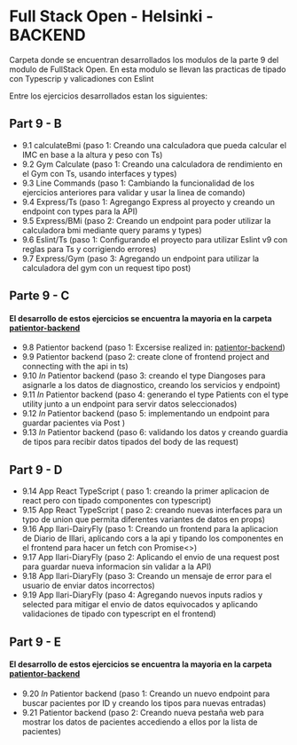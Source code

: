 # Full Stack Open - Helsinki - BACKEND

Carpeta donde se encuentran desarrollados los modulos de la parte 9 del modulo de FullStack Open.
En esta modulo se llevan las practicas de tipado con Typescrip y valicadiones con Eslint

Entre los ejercicios desarrollados estan los siguientes:

## Part 9 - B
- 9.1 calculateBmi (paso 1: Creando una calculadora que pueda calcular el IMC en base a la altura y peso con Ts)
- 9.2 Gym Calculate (paso 1: Creando una calculadora de rendimiento en el Gym con Ts, usando interfaces y types)
- 9.3 Line Commands (paso 1: Cambiando la funcionalidad de los ejercicios anteriores para validar y usar la linea de comando)
- 9.4 Express/Ts  (paso 1: Agregango Express al proyecto y creando un endpoint con types para la API)
- 9.5 Express/BMi (paso 2: Creando un endpoint para poder utilizar la calculadora bmi mediante query params y types)
- 9.6 Eslint/Ts (paso 1: Configurando el proyecto para utilizar Eslint v9 con reglas para Ts y corrigiendo errores)
- 9.7 Express/Gym (paso 3: Agregando un endpoint para utilizar la calculadora del gym con un request tipo post)

## Parte 9 - C
#### El desarrollo de estos ejercicios se encuentra la mayoria en la carpeta [patientor-backend](https://github.com/OutziderDev/FullStack-Backend/tree/main/Patientor-Backend)
- 9.8  Patientor backend (paso 1: Excersise realized in: [patientor-backend](https://github.com/OutziderDev/FullStack-Backend/tree/main/Patientor-Backend))
- 9.9  Patientor backend (paso 2: create clone of frontend project and connecting with the api in ts)
- 9.10 *In* Patientor backend (paso 3: creando el type Diangoses para asignarle a los datos de diagnostico, creando los servicios y endpoint)
- 9.11 *In* Patientor backend (paso 4: generando el type Patients con el type utility junto a un endpoint para servir datos seleccionados)
- 9.12 *In* Patientor backend (paso 5: implementando un endpoint para guardar pacientes via Post )
- 9.13 *In* Patientor backend (paso 6: validando los datos y creando guardia de tipos para recibir datos tipados del body de las request)

## Part 9 - D
- 9.14 App React TypeScript ( paso 1: creando la primer aplicacion de react pero con tipado componentes con typescript)
- 9.15 App React TypeScript ( paso 2: creando nuevas interfaces para un typo de union que permita diferentes variantes de datos en props)
- 9.16 App Ilari-DairyFly (paso 1: Creando un frontend para la aplicacion de Diario de Illari, aplicando cors a la api y tipando los componentes en el frontend para hacer un fetch con Promise<>)
- 9.17 App Ilari-DiaryFly (paso 2: Aplicando el envio de una request post para guardar nueva informacion sin validar a la API)
- 9.18 App Ilari-DiaryFly (paso 3: Creando un mensaje de error para el usuario de enviar datos incorrectos)
- 9.19 App Ilari-DiaryFly (paso 4: Agregando nuevos inputs radios y selected para mitigar el envio de datos equivocados y aplicando validaciones de tipado con typescript en el frontend)

## Part 9 - E
#### El desarrollo de estos ejercicios se encuentra la mayoria en la carpeta [patientor-backend](https://github.com/OutziderDev/FullStack-Backend/tree/main/Patientor-Backend)
- 9.20 *In* Patientor backend (paso 1: Creando un nuevo endpoint para buscar pacientes por ID y creando los tipos para nuevas entradas)
- 9.21  Patientor backend (paso 2: Creando nueva pestaña web para mostrar los datos de pacientes accediendo a ellos por la lista de pacientes)